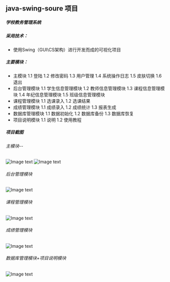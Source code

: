 ## java-swing-soure 项目
##### 学校教务管理系统
 ##### 采用技术：
   
 - 使用Swing（GUI\CS架构）进行开发而成的可视化项目

 ##### 主要模块：
  
 - 主模块
  1.1 登陆
  1.2 修改密码
  1.3 用户管理
  1.4 系统操作日志
  1.5 皮肤切换
  1.6 退出
 - 后台管理模块
  1.1 学生信息管理模块
  1.2 教师信息管理模块
  1.3 课程信息管理模块
  1.4 年纪信息管理模块
  1.5 班级信息管理模块
 - 课程管理模块
  1.1 选课录入
  1.2 选课结果
 - 成绩管理模块
  1.1 成绩录入
  1.2 成绩统计
  1.3 报表生成
 - 数据库管理模块
  1.1 数据初始化
  1.2 数据库备份
  1.3 数据库恢复
 - 项目说明模块
  1.1 说明
  1.2 使用教程
 
  ##### 项目截图
  ###### 主模块--
![Image text](https://github.com/tomato-cc/StudentProject/blob/master/java-swing-soure/images/index.gif)
![Image text](https://github.com/tomato-cc/StudentProject/blob/master/java-swing-soure/images/change.gif)
###### 后台管理模块
![Image text](https://github.com/tomato-cc/StudentProject/blob/master/java-swing-soure/images/back.gif)
######  课程管理模块
![Image text](https://github.com/tomato-cc/StudentProject/blob/master/java-swing-soure/images/pro.gif)
######  成绩管理模块
![Image text](https://github.com/tomato-cc/StudentProject/blob/master/java-swing-soure/images/source.gif)
######  数据库管理模块+项目说明模块
![Image text](https://github.com/tomato-cc/StudentProject/blob/master/java-swing-soure/images/other.gif)